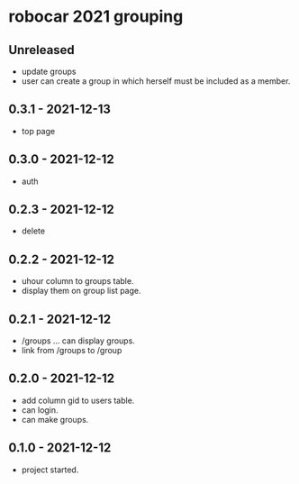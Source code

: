 # robocar 2021 grouping
## Unreleased
- update groups
- user can create a group in which herself must be included as a member.

## 0.3.1 - 2021-12-13
- top page

## 0.3.0 - 2021-12-12
- auth

## 0.2.3 - 2021-12-12
- delete

## 0.2.2 - 2021-12-12
- uhour column to groups table.
- display them on group list page.

## 0.2.1 - 2021-12-12
- /groups ... can display groups.
- link from /groups to /group

## 0.2.0 - 2021-12-12
- add column gid to users table.
- can login.
- can make groups.

## 0.1.0 - 2021-12-12
- project started.